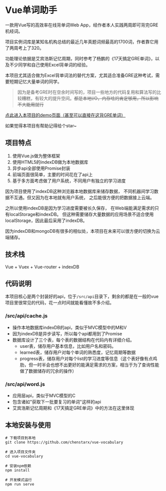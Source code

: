 # Vue单词助手

一款用Vue写的高效率在线背单词Web App，经作者本人实践两周即可背完GRE机经词。

项目实例词库是某知名机构总结的最近几年真题词频最高的1700词，作者靠它用了两周考上了320。

功能理论依据是艾宾浩斯记忆周期，同时参考了杨鹏的《17天搞定GRE单词》，以及不少同学和自己使用Excel背单词的经验。

本项目尤其适合做为Excel背单词法的替代方案，尤其适合准备GRE这种考试，需要短期记忆大量单词的同学。

>因为是备考GRE时在空余时间写的，项目一些地方的代码复用和算法写的比较糟糕，有较大的提升空间。~~都是本地I/O，内存啥的肯定够用，所以影响不大能用就行~~

[点此进入本项目的demo页面（甚至可以直接在这背GRE单词）](https://gre.lukerr.com)

如果觉得本项目有帮助记得给个star~

## 项目特点

1. 使用Vue.js做为整体框架
2. 使用HTML5的indexDB做为本地数据库
3. 异步api全部使用Promise封装
4. 前端页面很简单，主要的时间花在了api上
5. 基于多方面考虑做了用户系统，不同用户有独立的学习进度

因为项目使用了indexDB这种浏览器本地数据库来储存数据，
不同机器间学习数据不互通。但又因为在本地就有用户系统，
之后能很方便的把数据接上云端。

之所以使用indexDB是因为学习进度需要被长久保存，
在Web端能满足需求的只有localStorage和indexDB。
但这种需要储存大量数据的应用场景不适合使用localStorage，因此最后采用了indexDB。

因为indexDB和mongoDB有很多的相似处，本项目在未来可以很方便的切换为云端储存。

## 技术栈

Vue + Vuex + Vue-router + indexDB

## 代码说明

本项目核心是两个封装好的api，位于```/src/api```目录下，剩余的都是在一般的vue项目里很常见的代码，花一点时间就能看懂故不多介绍。

### /src/api/cache.js
- 操作本地数据库indexDB的api，类似于MVC模型中的M和V
- 因为indexDB是异步读写，所以每个api都用到了Promise
- 数据库设计了三个表，每个表的数据结构在代码内有详细介绍。
  - user表，储存用户基本信息，比如用户名和密码。
  - learned表，储存用户对每个单词的熟悉度，记忆周期等数据
  - progress表，储存用户对每个list的学习进度等信息（这个表好像有点鸡肋，但一时半会也想不出更好的能满足需求的方案，相当于为了查询性能做了数据储存的冗余的操作）

### /src/api/word.js
 - 应用层api，类似于MVC模型的C
 - 包含诸如"获取下一批要复习的单词"这样的api
 - 艾宾浩斯记忆周期和《17天搞定GRE单词》中的方法在这里体现

## 本地安装与使用

```
# 下载项目到本地
git clone https://github.com/chenstarx/vue-vocabulary

# 进入项目文件夹
cd vue-vocabulary

# 安装npm依赖
npm install

# 开发模式运行
npm run serve
```
